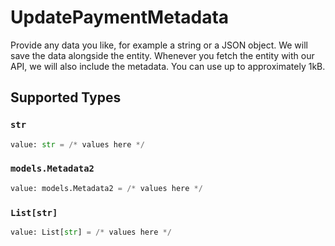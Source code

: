 # UpdatePaymentMetadata

Provide any data you like, for example a string or a JSON object. We will save the data alongside the entity. Whenever you fetch the entity with our API, we will also include the metadata. You can use up to approximately 1kB.


## Supported Types

### `str`

```python
value: str = /* values here */
```

### `models.Metadata2`

```python
value: models.Metadata2 = /* values here */
```

### `List[str]`

```python
value: List[str] = /* values here */
```

